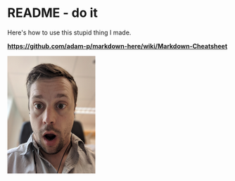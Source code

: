 # README - do it
Here's how to use this stupid thing I made.



**https://github.com/adam-p/markdown-here/wiki/Markdown-Cheatsheet**

<img src="00100sPORTRAIT_00100_BURST20180503120910583_COVER.gif" width="200"/>
